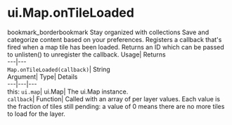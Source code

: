  
#  ui.Map.onTileLoaded 
bookmark_borderbookmark Stay organized with collections  Save and categorize content based on your preferences.
Registers a callback that's fired when a map tile has been loaded. 
Returns an ID which can be passed to unlisten() to unregister the callback.
Usage| Returns  
---|---  
`Map.onTileLoaded(callback)`| String  
Argument| Type| Details  
---|---|---  
this: `ui.map`| ui.Map| The ui.Map instance.  
`callback`| Function| Called with an array of per layer values. Each value is the fraction of tiles still pending: a value of 0 means there are no more tiles to load for the layer.  
